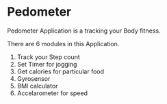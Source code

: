# Pedometer
Pedometer Application is a tracking your Body fitness.

There are 6 modules in this Application.
1. Track your Step count
2. Set Timer for jogging
3. Get calories for particular food
4. Gyrosensor
5. BMI calculator
6. Accelarometer for speed
